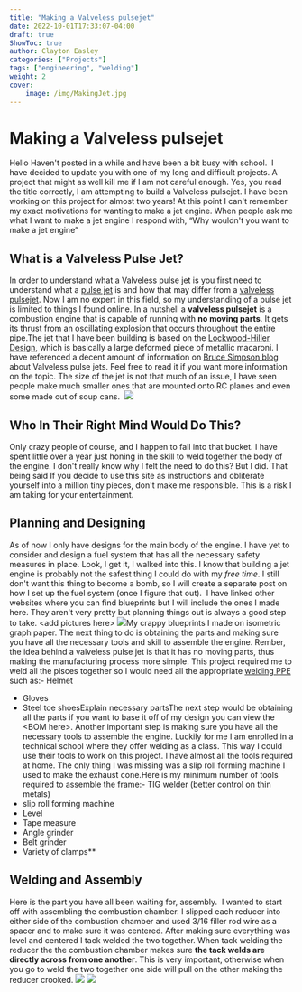 ```yaml
---
title: "Making a Valveless pulsejet"
date: 2022-10-01T17:33:07-04:00
draft: true
ShowToc: true
author: Clayton Easley
categories: ["Projects"]
tags: ["engineering", "welding"]
weight: 2
cover: 
    image: /img/MakingJet.jpg
---
```


# Making a Valveless pulsejet


Hello Haven't posted in a while and have been a bit busy with school.  I have decided to update you with one of my long and difficult projects. A project that might as well kill me if I am not careful enough. Yes, you read the title correctly, I am attempting to build a Valveless pulsejet. I have been working on this project for almost two years! At this point I can't remember my exact motivations for wanting to make a jet engine. When people ask me what I want to make a jet engine I respond with, “Why wouldn't you want to make a jet engine”


## What is a Valveless Pulse Jet? 


In order to understand what a Valveless pulse jet is you first need to understand what a [pulse jet](https://en.wikipedia.org/wiki/Pulsejet) is and how that may differ from a [valveless pulsejet](https://en.wikipedia.org/wiki/Valveless_pulsejet). Now I am no expert in this field, so my understanding of a pulse jet is limited to things I found online. In a nutshell a **valveless pulsejet** is a combustion engine that is capable of running with **no moving parts**. It gets its thrust from an oscillating explosion that occurs throughout the entire pipe.The jet that I have been building is based on the [Lockwood-Hiller Design](https://patents.google.com/patent/US3462955A/en), which is basically a large deformed piece of metallic macaroni. I have referenced a decent amount of information on [Bruce Simpson blog](https://aardvark.co.nz/pjet/valveless.htm) about Valveless pulse jets. Feel free to read it if you want more information on the topic. The size of the jet is not that much of an issue, I have seen people make much smaller ones that are mounted onto RC planes and even some made out of soup cans.  ![](https://lh5.googleusercontent.com/k-vN96m5OSdlZSlRDgffae2PTRt89gdCezfjFhxF8WH9XqaQUFkGuDvz1M4vCdsrJHomjzyor8VmbB5XwXJb7mBMc9XRuekJ05zDKP4YDzGIJgEo9PZ08lISZIFGf55V49TulRvvobu2T6NeOKPLHRc)


## Who In Their Right Mind Would Do This?   


Only crazy people of course, and I happen to fall into that bucket. I have spent little over a year just honing in the skill to weld together the body of the engine. I don't really know why I felt the need to do this? But I did. That being said If you decide to use this site as instructions and obliterate yourself into a million tiny pieces, don't make me responsible. This is a risk I am taking for your entertainment. 


## Planning and Designing 


As of now I only have designs for the main body of the engine. I have yet to consider and design a fuel system that has all the necessary safety measures in place. Look, I get it, I walked into this. I know that building a jet engine is probably not the safest thing I could do with my _free time_. I still don't want this thing to become a bomb, so I will create a separate post on how I set up the fuel system (once I figure that out).  I have linked other websites where you can find blueprints but I will include the ones I made here. They aren't very pretty but planning things out is always a good step to take. &lt;add pictures here> ![](https://lh6.googleusercontent.com/L-PBSNIeUgwaNbmSBlC88lvfFvFXmJE410Ki2U8RBNsxfN3ib4H7GYHcm4Uk2VPrNsreFCGxr4dl4KvaQQxuJDJXLI94_bbUgu5AeqUJJF3tp9YZ3Q8aqnC88J2EDKTMqhUxBt3RNejSZT-M1OVinZQ)My crappy blueprints I made on isometric graph paper. The next thing to do is obtaining the parts and making sure you have all the necessary tools and skill to assemble the engine. Rember, the idea behind a valveless pulse jet is that it has no moving parts, thus making the manufacturing process more simple. This project required me to weld all the pisces together so I would need all the appropriate [welding PPE](https://www.ccohs.ca/oshanswers/safety_haz/welding/ppe.html)  such as:- Helmet
- Gloves 
- Steel toe shoesExplain necessary partsThe next step would be obtaining all the parts if you want to base it off of my design you can view the &lt;BOM here>. Another important step is making sure you have all the necessary tools to assemble the engine. Luckily for me I am enrolled in a technical school where they offer welding as a class. This way I could use their tools to work on this project. I have almost all the tools required at home. The only thing I was missing was a slip roll forming machine I used to make the exhaust cone.Here is my minimum number of tools required to assemble the frame:- TIG welder (better control on thin metals)
- slip roll forming machine
- Level 
- Tape measure
- Angle grinder
- Belt grinder
- Variety of clamps**


## Welding and Assembly


Here is the part you have all been waiting for, assembly.  I wanted to start off with assembling the combustion chamber. I slipped each reducer into either side of the combustion chamber and used 3/16 filler rod wire as a spacer and to make sure it was centered. After making sure everything was level and centered I tack welded the two together. When tack welding the reducer the the combustion chamber makes sure **the tack welds are directly across from one another**. This is very important, otherwise when you go to weld the two together one side will pull on the other making the reducer crooked. ![](https://lh4.googleusercontent.com/bxPCxQadvdGB4VRzbM1sHvPpTBzJyNDNusVTQw9Lj2pevXGS4Cxq7x5uKIK15psAIPYKV6xrHyeFMPLWzaj-hKPdC7FHx3ZDL2YByCfKq_VuKIA0Z0lvwXnZv_hiIEO20zJ5YnyuhbqP91hHXXOQk-A) ![](https://lh3.googleusercontent.com/9kZqFlX9qR7W7isNeIDQoEPLkQ6U83ph5w0CBR4TwTfRtxMwwBlInz8-CN1yhiCeNC42QaEkH9xal6PEUNuwv6ZM_hxidI4pLX6UtV7KiZ652VcOnNR4VDNYABrLGQLo5Or7CCfy05R8Od50F4Zrmnk)
